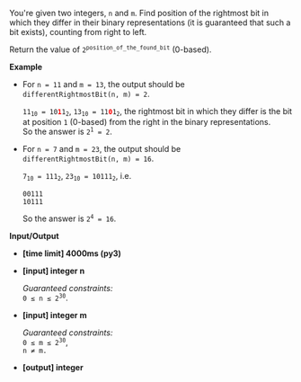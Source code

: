 <div class="markdown"><p>You're given two integers, <code>n</code> and <code>m</code>. Find position of the rightmost bit in which they differ in their binary representations (it is guaranteed that such a bit exists), counting from right to left.</p>
<p>Return the value of <code>2<sup>position_of_the_found_bit</sup></code> (0-based).</p>
<p><strong>Example</strong></p>
<ul>
<li>
<p>For <code>n = 11</code> and <code>m = 13</code>, the output should be<br>
<code>differentRightmostBit(n, m) = 2</code>.</p>
<p><code>11<sub>10</sub> = 10<b><font color="red">1</font></b>1<sub>2</sub></code>, <code>13<sub>10</sub> = 11<b><font color="red">0</font></b>1<sub>2</sub></code>, the rightmost bit in which they differ is the bit at position <code>1</code> (0-based) from the right in the binary representations.<br>
So the answer is <code>2<sup>1</sup> = 2</code>.</p>
</li>
<li>
<p>For <code>n = 7</code> and <code>m = 23</code>, the output should be<br>
<code>differentRightmostBit(n, m) = 16</code>.</p>
<p><code>7<sub>10</sub> = 111<sub>2</sub></code>, <code>23<sub>10</sub> = 10111<sub>2</sub></code>, i.e.</p>
<pre><code>00111
10111
</code></pre>
<p>So the answer is <code>2<sup>4</sup> = 16</code>.</p>
</li>
</ul>
<p><strong>Input/Output</strong></p>
<ul>
<li><strong>[time limit] 4000ms (py3)</strong></li>
</ul>
<ul>
<li>
<p><strong>[input] integer n</strong></p>
<p><em>Guaranteed constraints:</em><br>
<code>0 ≤ n ≤ 2<sup>30</sup></code>.</p>
</li>
</ul>
<ul>
<li>
<p><strong>[input] integer m</strong></p>
<p><em>Guaranteed constraints:</em><br>
<code>0 ≤ m ≤ 2<sup>30</sup></code>,<br>
<code>n ≠ m.</code></p>
</li>
</ul>
<ul>
<li><strong>[output] integer</strong></li>
</ul>
</div>